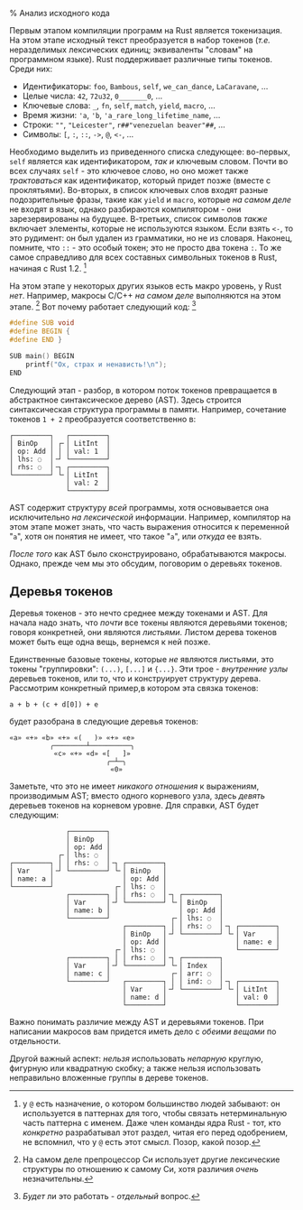 % Анализ исходного кода

Первым этапом компиляции программ на Rust является токенизация. На этом
этапе исходный текст преобразуется в набор токенов (*т.е.* неразделимых
лексических единиц; эквиваленты "словам" на программном языке). Rust
поддерживает различные типы токенов. Среди них:

* Идентификаторы: `foo`, `Bambous`, `self`, `we_can_dance`, `LaCaravane`, …
* Целые числа: `42`, `72u32`, `0_______0`, …
* Ключевые слова: `_`, `fn`, `self`, `match`, `yield`, `macro`, …
* Время жизни: `'a`, `'b`, `'a_rare_long_lifetime_name`, …
* Строки: `""`, `"Leicester"`, `r##"venezuelan beaver"##`, …
* Символы: `[`, `:`, `::`, `->`, `@`, `<-`, …

Необходимо выделить из приведенного списка следующее: во-первых, `self` является
как идентификатором, *так и* ключевым словом. Почти во всех случаях `self` - это
ключевое слово, но оно может также *трактоваться* как идентификатор, который
придет позже (вместе с проклятьями). Во-вторых, в список ключевых слов входят
разные подозрительные фразы, такие как `yield` и `macro`, которые *на самом
деле* не входят в язык, однако разбираются компилятором - они зарезервированы на
будущее. В-третьих, список символов *также* включает элементы, которые не
используются языком. Если взять `<-`, то это рудимент: он был удален из
грамматики, но не из словаря. Наконец, помните, что `::` - это особый токен;
это не просто два токена `:`. То же самое справедливо для всех составных
символьных токенов в Rust, начиная с Rust 1.2. [^wither-at]

[^wither-at]: у `@` есть назначение, о котором большинство людей забывают:
он используется в паттернах для того, чтобы связать нетерминальную часть
паттерна с именем. Даже член команды ядра Rust - тот, кто *конкретно*
разрабатывал этот раздел, читая его перед одобрением, не вспомнил, что у `@`
есть этот смысл. Позор, какой позор.

На этом этапе у некоторых других языков есть макро уровень, у Rust *нет*.
Например, макросы C/C++ *на самом деле* выполняются на этом этапе. [^lies-damn-lies-cpp]
Вот почему работает следующий код: [^cpp-it-seemed-like-a-good-idea-at-the-time]

[^lies-damn-lies-cpp]: На самом деле препроцессор Си использует другие
лексические структуры по отношению к самому Си, хотя различия *очень*
незначительны.

[^cpp-it-seemed-like-a-good-idea-at-the-time]: *Будет* ли это работать -
*отдельный* вопрос.

```c
#define SUB void
#define BEGIN {
#define END }

SUB main() BEGIN
    printf("Ох, страх и ненависть!\n");
END
```

Следующий этап - разбор, в котором поток токенов превращается в абстрактное
синтаксическое дерево (AST). Здесь строится синтаксическая структура программы в
памяти. Например, сочетание токенов `1 + 2` преобразуется соответственно в:

```text
┌─────────┐   ┌─────────┐
│ BinOp   │ ┌╴│ LitInt  │
│ op: Add │ │ │ val: 1  │
│ lhs: ◌  │╶┘ └─────────┘
│ rhs: ◌  │╶┐ ┌─────────┐
└─────────┘ └╴│ LitInt  │
              │ val: 2  │
              └─────────┘
```

AST содержит структуру *всей* программы, хотя основывается она исключительно *на
лексической* информации. Например, компилятор на этом этапе может знать, что
часть выражения относится к переменной "`a`", хотя он понятия не имеет, что
такое "`a`", или *откуда* ее взять.

*После того* как AST было сконструировано, обрабатываются макросы. Однако,
прежде чем мы это обсудим, поговорим о деревьях токенов.

## Деревья токенов

Деревья токенов - это нечто среднее между токенами и AST. Для начала надо знать,
что *почти* все токены являются деревьями токенов; говоря конкретней, они
являются *листьями*. Листом дерева токенов может быть еще одна вещь, вернемся к
ней позже.

Единственные базовые токены, которые *не* являются листьями, это токены
"группировки": `(...)`, `[...]` и `{...}`.  Эти трое - *внутренние узлы*
деревьев токенов, или то, что и конструирует структуру дерева. Рассмотрим
конкретный пример,в котором эта связка токенов:

```ignore
a + b + (c + d[0]) + e
```

будет разобрана в следующие деревья токенов:

```text
«a» «+» «b» «+» «(   )» «+» «e»
          ╭────────┴──────────╮
           «c» «+» «d» «[   ]»
                        ╭─┴─╮
                         «0»
```

Заметьте, что это не имеет *никакого отношения* к выражениям, производимым AST;
вместо одного корневого узла, здесь *девять* деревьев токенов на корневом
уровне. Для справки, AST будет следующим:

```text
              ┌─────────┐
              │ BinOp   │
              │ op: Add │
            ┌╴│ lhs: ◌  │
┌─────────┐ │ │ rhs: ◌  │╶┐ ┌─────────┐
│ Var     │╶┘ └─────────┘ └╴│ BinOp   │
│ name: a │                 │ op: Add │
└─────────┘               ┌╴│ lhs: ◌  │
              ┌─────────┐ │ │ rhs: ◌  │╶┐ ┌─────────┐
              │ Var     │╶┘ └─────────┘ └╴│ BinOp   │
              │ name: b │                 │ op: Add │
              └─────────┘               ┌╴│ lhs: ◌  │
                            ┌─────────┐ │ │ rhs: ◌  │╶┐ ┌─────────┐
                            │ BinOp   │╶┘ └─────────┘ └╴│ Var     │
                            │ op: Add │                 │ name: e │
                          ┌╴│ lhs: ◌  │                 └─────────┘
              ┌─────────┐ │ │ rhs: ◌  │╶┐ ┌─────────┐
              │ Var     │╶┘ └─────────┘ └╴│ Index   │
              │ name: c │               ┌╴│ arr: ◌  │
              └─────────┘   ┌─────────┐ │ │ ind: ◌  │╶┐ ┌─────────┐
                            │ Var     │╶┘ └─────────┘ └╴│ LitInt  │
                            │ name: d │                 │ val: 0  │
                            └─────────┘                 └─────────┘
```

Важно понимать различие между AST и деревьями токенов. При написании макросов
вам придется иметь дело с *обеими вещами* по отдельности.

Другой важный аспект: *нельзя* использовать *непарную* круглую, фигурную или
квадратную скобку; а также нельзя использовать неправильно вложенные группы в
дереве токенов.
